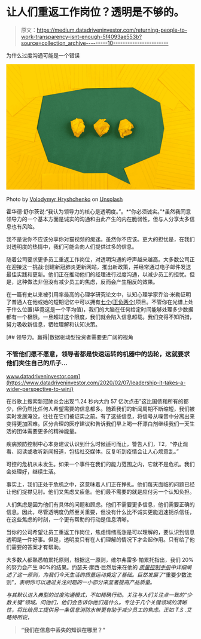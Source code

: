 # 让人们重返工作岗位？透明是不够的。

> 原文：<https://medium.datadriveninvestor.com/returning-people-to-work-transparency-isnt-enough-5f4093ae553b?source=collection_archive---------10----------------------->

为什么过度沟通可能是一个错误

![](img/cca1d91dd9c15121171596dfd33d8b9b.png)

Photo by [Volodymyr Hryshchenko](https://unsplash.com/@lunarts?utm_source=medium&utm_medium=referral) on [Unsplash](https://unsplash.com?utm_source=medium&utm_medium=referral)

霍华德·舒尔茨说:“我认为领导力的核心是透明度。”。*“你必须诚实。”*虽然我同意领导力的一个基本方面是诚实的沟通和由此产生的内在脆弱性，但与人分享太多信息也有风险。

我不是说你不应该分享你对猫视频的痴迷。虽然你不应该。更大的担忧是，在我们对透明度的热情中，我们可能会向人们提供过多的信息。

随着公司要求更多员工重返工作岗位，对透明沟通的呼声越来越高。大多数公司正在迎接这一挑战:创建新冠肺炎更新网站，推出新政策，并经常通过电子邮件发送最佳实践和更新。他们正在推动他们的经理进行过度沟通，以减少员工的担忧。但是，这种做法非但没有减少员工的焦虑，反而会产生相反的效果。

在一篇有史以来被引用率最高的心理学研究论文中，认知心理学家乔治·米勒证明了普通人在他或她的短期记忆中可以拥有[七个(正负两个)](https://en.wikipedia.org/wiki/The_Magical_Number_Seven,_Plus_or_Minus_Two)项目。不管你在光谱上处于什么位置(毕竟这是一个平均值)，我们的大脑在任何给定时间能够处理多少数据都有一个极限。一旦超过这个限度，我们就会陷入信息超载。我们变得不知所措，努力吸收新信息，牺牲理解和认知决策。

[](https://www.datadriveninvestor.com/2020/02/07/leadership-it-takes-a-wider-perspective-to-win/) [## 领导力。赢得|数据驱动型投资者需要更广阔的视角

### 不管他们愿不愿意，领导者都是快速运转的机器中的齿轮，这就要求他们夹住自己的爪子…

www.datadriveninvestor.com](https://www.datadriveninvestor.com/2020/02/07/leadership-it-takes-a-wider-perspective-to-win/) 

在谷歌上搜索新冠肺炎会出现“1.24 秒内大约 57 亿次点击”这比国债和所有的都少，但仍然比任何人希望需要的信息都多。随着我们的新闻周期不断缩短，我们被实时发展淹没，往往在它们被证实之前。有了这些信息，将信号从噪音中分离出来变得更加困难。区分合理的医疗建议和告诉我们早上喝一杯漂白剂继续我们一天生活的团体需要更多的精神能量。

疾病预防控制中心本身建议认识到什么时候适可而止，警告人们，T2，“停止观看、阅读或收听新闻报道，包括社交媒体。反复听到疫情会让人心烦意乱。”

可控的危机从未发生。如果一个事件在我们的能力范围之内，它就不是危机。我们会处理好，继续生活。

事实上，我们正处于危机之中，这意味着人们正在挣扎。他们每天面临的问题已经让他们捉襟见肘。他们又焦虑又疲惫。他们最不需要的就是应付另一个认知负担。

人们焦虑是因为他们有具体的问题和顾虑。他们不需要更多信息，他们需要正确的信息。因此，尽管透明度仍然至关重要，但没有什么比不诚实更能迅速扼杀信任，在这些焦虑的时刻，一个更有帮助的行动是信息清晰。

当你的公司希望让员工重返工作岗位，焦虑情绪高涨是可以理解的，要认识到信息透明是一件好事。但是，透明度只有在人们理解的情况下才会起作用。只有给了他们需要的答案才有帮助。

大多数人都熟悉帕累托原则，根据这一原则，维尔弗雷多·帕累托指出，我们 20%的努力会产生 80%的结果。约瑟夫·摩西·巨然后来在他的 [*质量控制手册*](https://www.amazon.com/Jurans-Quality-Control-Handbook-Juran/dp/0070331766#ace-g3379618840)*中详细阐述了这一原则，为我们今天生活的质量运动奠定了基础。巨然发展了*“重要少数法则”，*表明你可以通过关注问题的一小部分来显著提高产品质量。*

*与其默认进入典型的过度沟通模式，不如精确行动。关注与人们关注点一致的“少数关键”领域。问他们，他们会告诉你他们是什么。专注于几个关键领域的清晰性，将比给员工提供另一条信息消防水带更有助于减少员工的焦虑。正如 T.S .艾略特所说，*

> **“我们在信息中丢失的知识在哪里？”**